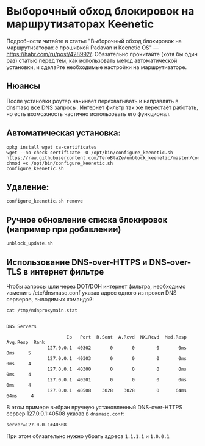 # Выборочный обход блокировок на маршрутизаторах Keenetic
Подробности читайте в статье "Выборочный обход блокировок на маршрутизаторах с прошивкой Padavan и Keenetic OS" — https://habr.com/ru/post/428992/. Обязательно прочитайте (хотя бы один раз) статью перед тем, как использовать метод автоматической установки, и сделайте необходимые настройки на маршрутизаторе.

## Нюансы
После установки роутер начинает перехватывать и направлять в dnsmasq все DNS запросы.
Интернет фильтр так же перестаёт работать, но есть возможность частично использовать его функционал.

## Автоматическая установка:
```shell script
opkg install wget ca-certificates
wget --no-check-certificate -O /opt/bin/configure_keenetic.sh https://raw.githubusercontent.com/TeroBlaZe/unblock_keenetic/master/configure_keenetic.sh
chmod +x /opt/bin/configure_keenetic.sh
configure_keenetic.sh
```

## Удаление:
```shell script
configure_keenetic.sh remove
```

## Ручное обновление списка блокировок (например при добавлении)
```shell script
unblock_update.sh
```

## Использование DNS-over-HTTPS и DNS-over-TLS в интернет фильтре

Чтобы запросы шли через DOT/DOH интернет фильтра, необходимо изменить /etc/dnsmasq.conf указав адрес одного из прокси DNS серверов, выводимых командой:
```shell script
cat /tmp/ndnproxymain.stat
```
```shell script

DNS Servers

                      Ip   Port  R.Sent  A.Rcvd  NX.Rcvd  Med.Resp  Avg.Resp  Rank
               127.0.0.1  40302       0       0        0       0ms       0ms     5
               127.0.0.1  40303       0       0        0       0ms       0ms     4
               127.0.0.1  40300       0       0        0       0ms       0ms     4
               127.0.0.1  40301       0       0        0       0ms       0ms     4
               127.0.0.1  40508    3028    3028        0      64ms      64ms     4
```
В этом примере выбран вручную установленный DNS-over-HTTPS сервер 127.0.0.1:40508 указав в `dnsmasq.conf`:
```shell script
server=127.0.0.1#40508
```
При этом обязательно нужно убрать адреса `1.1.1.1` и `1.0.0.1`
